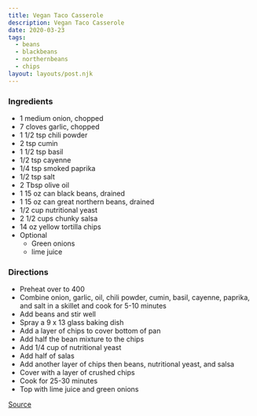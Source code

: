 ```yaml
---
title: Vegan Taco Casserole
description: Vegan Taco Casserole
date: 2020-03-23
tags:
  - beans
  - blackbeans
  - northernbeans
  - chips
layout: layouts/post.njk
---
```


### Ingredients

- 1 medium onion, chopped
- 7 cloves garlic, chopped
- 1 1/2 tsp chili powder
- 2 tsp cumin
- 1 1/2 tsp basil
- 1/2 tsp cayenne
- 1/4 tsp smoked paprika
- 1/2 tsp salt
- 2 Tbsp olive oil
- 1 15 oz can black beans, drained
- 1 15 oz can great northern beans, drained
- 1/2 cup nutritional yeast
- 2 1/2 cups chunky salsa
- 14 oz yellow tortilla chips
- Optional
  - Green onions
  - lime juice

### Directions

- Preheat over to 400
- Combine onion, garlic, oil, chili powder, cumin, basil, cayenne, paprika, and salt in a skillet and cook for 5-10 minutes
- Add beans and stir well
- Spray a 9 x 13 glass baking dish
- Add a layer of chips to cover bottom of pan
- Add half the bean mixture to the chips
- Add 1/4 cup of nutritional yeast
- Add half of salas
- Add another layer of chips then beans, nutritional yeast, and salsa
- Cover with a layer of crushed chips
- Cook for 25-30 minutes
- Top with lime juice and green onions

[Source](https://buildyourbite.com/vegan-taco-casserole/)
